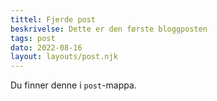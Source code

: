 ```yaml
---
tittel: Fjerde post
beskrivelse: Dette er den første bloggposten
tags: post
dato: 2022-08-16
layout: layouts/post.njk
---
```

Du finner denne i `post`-mappa.